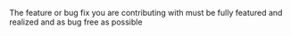 The feature or bug fix you are contributing with must be fully featured and realized and as bug free as possible
